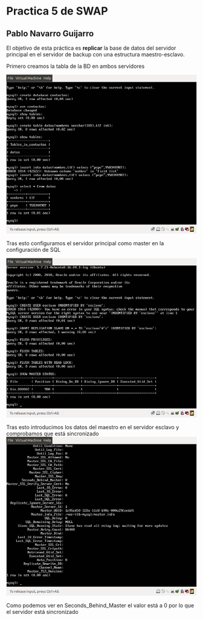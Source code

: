 # Practica 5 de SWAP
## Pablo Navarro Guijarro

El objetivo de esta práctica es **replicar** la base de datos del servidor principal en el servidor de backup con una estructura maestro-esclavo.

Primero creamos la tabla de la BD en ambos servidores

![imagen](https://github.com/Skeptor/SWAP1718/blob/master/Practica5/create_table.png)

Tras esto configuramos el servidor principal como master en la configuración de SQL

![imagen](https://github.com/Skeptor/SWAP1718/blob/master/Practica5/conf-master-sql.png)

Tras esto introducimos los datos del maestro en el servidor esclavo y comprobamos que está sincronizado
![imagen](https://github.com/Skeptor/SWAP1718/blob/master/Practica5/conf-slave-sql.png)

Como podemos ver en Seconds_Behind_Master el valor está a 0 por lo que el servidor está sincronizado
